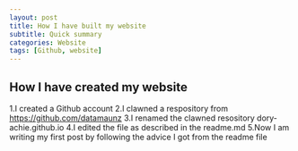 ```yaml
---
layout: post
title: How I have built my website
subtitle: Quick summary
categories: Website
tags: [Github, website]
---
```


## How I have created my website
1.I created a Github account
2.I clawned a respository from https://github.com/datamaunz
3.I renamed the clawned resository dory-achie.github.io
4.I edited the file as described in the readme.md
5.Now I am writing my first post by following the advice I got from the readme file
